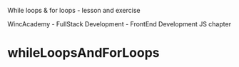 While loops & for loops - lesson and exercise

WincAcademy - FullStack Development - FrontEnd Development JS chapter
# whileLoopsAndForLoops
